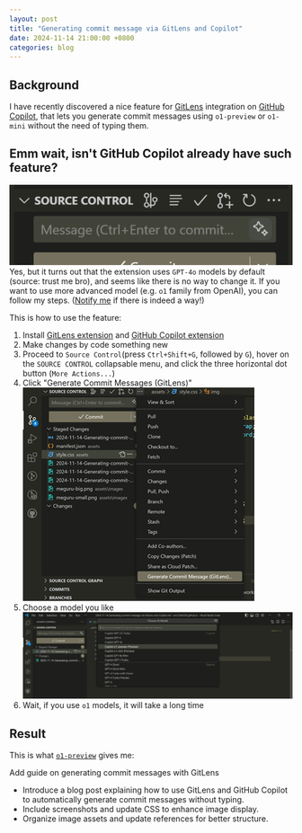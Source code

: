 ```yaml
---
layout: post
title: "Generating commit message via GitLens and Copilot"
date: 2024-11-14 21:00:00 +0800
categories: blog
---
```


## Background

I have recently discovered a nice feature for [GitLens][gitlens] integration on [GitHub Copilot][github-copilot], that lets you generate commit messages using `o1-preview` or `o1-mini` without the need of typing them.

## Emm wait, isn't GitHub Copilot already have such feature?

![Figure: Already exists?](/assets/images/2024-11-14-Generating-commit-message-via-GitLens-and-Copilot-image1.png)
Yes, but it turns out that the extension uses `GPT-4o` models by default (source: trust me bro), and seems like there is no way to change it. If you want to use more advanced model (e.g. `o1` family from OpenAI), you can follow my steps. ([Notify me][website-repo-issue] if there is indeed a way!)

This is how to use the feature:

1. Install [GitLens extension][gitlens-extension] and [GitHub Copilot extension][github-copilot-extension]
2. Make changes by code something new
3. Proceed to `Source Control`(press `Ctrl+Shift+G`, followed by `G`), hover on the `SOURCE CONTROL` collapsable menu, and click the three horizontal dot button (`More Actions...`)
4. Click "Generate Commit Messages (GitLens)"
![Generate Commit Messages (GitLens)](/assets/images/2024-11-14-Generating-commit-message-via-GitLens-and-Copilot-image2.png)
5. Choose a model you like
![Choose a model](/assets/images/2024-11-14-Generating-commit-message-via-GitLens-and-Copilot-image3.png)
6. Wait, if you use `o1` models, it will take a long time

## Result

This is what [`o1-preview`][o1-preview-on-github-copilot] gives me:

Add guide on generating commit messages with GitLens

- Introduce a blog post explaining how to use GitLens and GitHub Copilot to automatically generate commit messages without typing.
- Include screenshots and update CSS to enhance image display.
- Organize image assets and update references for better structure.

[github-copilot]: https://github.com/features/copilot
[github-copilot-extension]: https://marketplace.visualstudio.com/items?itemName=GitHub.copilot
[gitlens]: https://www.gitkraken.com/gitlens
[gitlens-extension]: https://marketplace.visualstudio.com/items?itemName=eamodio.gitlens
[website-repo-issue]: https://github.com/eric15342335/eric15342335.github.io/issues/new
[o1-preview-on-github-copilot]: https://github.blog/news-insights/product-news/try-out-openai-o1-in-github-copilot-and-models/
